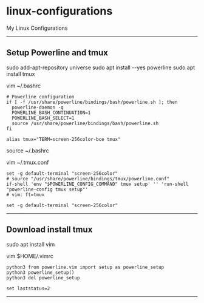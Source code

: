 # linux-configurations
My Linux Configurations


-----------------------------------------------------------------------------------------------------
## Setup Powerline and tmux

sudo add-apt-repository universe
sudo apt install --yes powerline
sudo apt install tmux

vim ~/.bashrc
```
# Powerline configuration
if [ -f /usr/share/powerline/bindings/bash/powerline.sh ]; then
  powerline-daemon -q
  POWERLINE_BASH_CONTINUATION=1
  POWERLINE_BASH_SELECT=1
  source /usr/share/powerline/bindings/bash/powerline.sh
fi

alias tmux="TERM=screen-256color-bce tmux"

```
source ~/.bashrc

vim ~/.tmux.conf
```
set -g default-terminal "screen-256color"
# source "/usr/share/powerline/bindings/tmux/powerline.conf"
if-shell 'env "$POWERLINE_CONFIG_COMMAND" tmux setup' '' 'run-shell "powerline-config tmux setup"'
# vim: ft=tmux

set -g default-terminal "screen-256color"
```
-----------------------------------------------------------------------------------------------------

## Download install tmux


sudo apt install vim

vim $HOME/.vimrc
```
python3 from powerline.vim import setup as powerline_setup
python3 powerline_setup()
python3 del powerline_setup

set laststatus=2
```
-----------------------------------------------------------------------------------------------------
